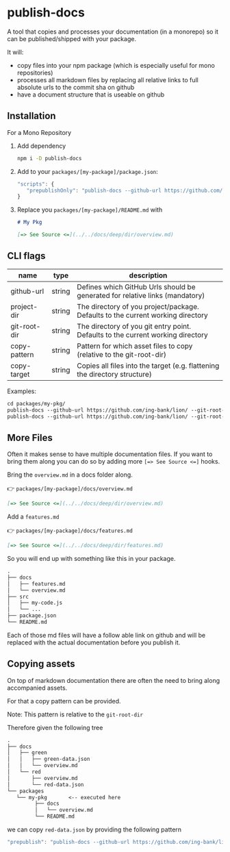 # publish-docs

A tool that copies and processes your documentation (in a monorepo) so it can be published/shipped with your package.

It will:

- copy files into your npm package (which is especially useful for mono repositories)
- processes all markdown files by replacing all relative links to full absolute urls to the commit sha on github
- have a document structure that is useable on github

## Installation

For a Mono Repository

1. Add dependency

   ```bash
   npm i -D publish-docs
   ```

2. Add to your `packages/[my-package]/package.json`:

   ```js
   "scripts": {
      "prepublishOnly": "publish-docs --github-url https://github.com/ing-bank/lion/ --git-root-dir ../../"
   }
   ```

3. Replace you `packages/[my-package]/README.md` with

   ```md
   # My Pkg

   [=> See Source <=](../../docs/deep/dir/overview.md)
   ```

## CLI flags

| name         | type   | description                                                                     |
| ------------ | ------ | ------------------------------------------------------------------------------- |
| github-url   | string | Defines which GitHub Urls should be generated for relative links (mandatory)    |
| project-dir  | string | The directory of you project/package. Defaults to the current working directory |
| git-root-dir | string | The directory of you git entry point. Defaults to the current working directory |
| copy-pattern | string | Pattern for which asset files to copy (relative to the git-root-dir)            |
| copy-target  | string | Copies all files into the target (e.g. flattening the directory structure)      |

Examples:

```txt
cd packages/my-pkg/
publish-docs --github-url https://github.com/ing-bank/lion/ --git-root-dir ../../
publish-docs --github-url https://github.com/ing-bank/lion/ --git-root-dir ../../ --copy-pattern docs/red/*.json
```

## More Files

Often it makes sense to have multiple documentation files. If you want to bring them along you can do so by adding more `[=> See Source <=]` hooks.

Bring the `overview.md` in a docs folder along.

👉 `packages/[my-package]/docs/overview.md`

```md
[=> See Source <=](../../docs/deep/dir/overview.md)
```

Add a `features.md`

👉 `packages/[my-package]/docs/features.md`

```md
[=> See Source <=](../../docs/deep/dir/features.md)
```

So you will end up with something like this in your package.

```txt
.
├── docs
│   ├── features.md
│   └── overview.md
├── src
│   ├── my-code.js
│   └── ...
├── package.json
└── README.md
```

Each of those md files will have a follow able link on github and will be replaced with the actual documentation before you publish it.

## Copying assets

On top of markdown documentation there are often the need to bring along accompanied assets.

For that a copy pattern can be provided.

Note: This pattern is relative to the `git-root-dir`

Therefore given the following tree

```txt
.
├── docs
│   ├── green
│   │   ├── green-data.json
│   │   └── overview.md
│   └── red
│       ├── overview.md
│       └── red-data.json
└── packages
   └── my-pkg       <-- executed here
         ├── docs
         │   └── overview.md
         └── README.md
```

we can copy `red-data.json` by providing the following pattern

```js
"prepublish": "publish-docs --github-url https://github.com/ing-bank/lion/ --git-root-dir ../../ --copy-pattern docs/red/*.json"
```
